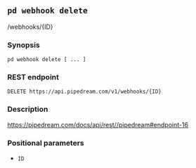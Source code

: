 ## `pd webhook delete`

/webhooks/{ID}

### Synopsis

    pd webhook delete [ ... ]

### REST endpoint

    DELETE https://api.pipedream.com/v1/webhooks/{ID}

### Description

https://pipedream.com/docs/api/rest//pipedream#endpoint-16

### Positional parameters

* `ID`

